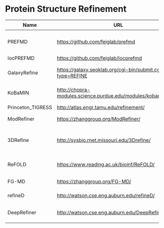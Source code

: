 # Protein Structure  Refinement

|Name|URL|说明|
|---|----|---|
|PREFMD|https://github.com/feiglab/prefmd|差评，服务器打不开，科学上网也打不开|
|locPREFMD|https://github.com/feiglab/locprefmd|不能用|
|GalaxyRefine|https://galaxy.seoklab.org/cgi-bin/submit.cgi?type=REFINE|Nucleic Acids Research 2013 <1000|
|KoBaMIN|http://chopra-modules.science.purdue.edu/modules/kobamin/html/|Nucleic Acids Research 2012|
|Princeton_TIGRESS|http://atlas.engr.tamu.edu/refinement/|打不开|
|ModRefiner|https://zhanggroup.org/ModRefiner/| Biophysical Journal 2011|
|3DRefine|http://sysbio.rnet.missouri.edu/3Drefine/|Nucleic Acids Research 2016，不再提供服务|
|ReFOLD|https://www.reading.ac.uk/bioinf/ReFOLD/|Nucleic Acids Research 2021 <1000|
|FG-MD|https://zhanggroup.org/FG-MD/|Structure 2011|
|refineD|http://watson.cse.eng.auburn.edu/refineD/|Bioinformatics 2019|
|DeepRefiner|http://watson.cse.eng.auburn.edu/DeepRefiner/|update of refineD, 10-500 residues|
